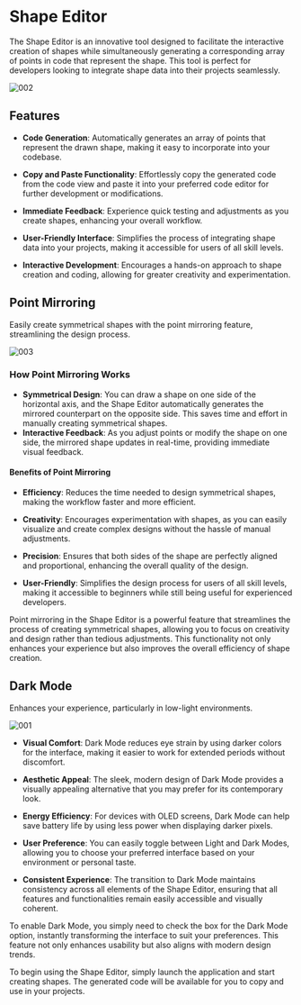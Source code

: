 # Shape Editor

The Shape Editor is an innovative tool designed to facilitate the interactive creation of shapes while simultaneously generating a corresponding array of points in code that represent the shape. This tool is perfect for developers looking to integrate shape data into their projects seamlessly.

![002](https://github.com/user-attachments/assets/9cbcd506-613c-4f06-8f22-a444ad4b5ed3)



## Features

- **Code Generation**: Automatically generates an array of points that represent the drawn shape, making it easy to incorporate into your codebase.
  
- **Copy and Paste Functionality**: Effortlessly copy the generated code from the code view and paste it into your preferred code editor for further development or modifications.

- **Immediate Feedback**: Experience quick testing and adjustments as you create shapes, enhancing your overall workflow.

- **User-Friendly Interface**: Simplifies the process of integrating shape data into your projects, making it accessible for users of all skill levels.

- **Interactive Development**: Encourages a hands-on approach to shape creation and coding, allowing for greater creativity and experimentation.




## Point Mirroring

Easily create symmetrical shapes with the point mirroring feature, streamlining the design process.



![003](https://github.com/user-attachments/assets/209a8083-7f29-45a6-8899-19f4e058721f)



### How Point Mirroring Works
- **Symmetrical Design**: You can draw a shape on one side of the horizontal axis, and the Shape Editor automatically generates the mirrored counterpart on the opposite side. This saves time and effort in manually creating symmetrical shapes.
- **Interactive Feedback**: As you adjust points or modify the shape on one side, the mirrored shape updates in real-time, providing immediate visual feedback.

#### Benefits of Point Mirroring
- **Efficiency**: Reduces the time needed to design symmetrical shapes, making the workflow faster and more efficient.
 
- **Creativity**: Encourages experimentation with shapes, as you can easily visualize and create complex designs without the hassle of manual adjustments.
 
- **Precision**: Ensures that both sides of the shape are perfectly aligned and proportional, enhancing the overall quality of the design.
 
- **User-Friendly**: Simplifies the design process for users of all skill levels, making it accessible to beginners while still being useful for experienced developers.

Point mirroring in the Shape Editor is a powerful feature that streamlines the process of creating symmetrical shapes, allowing you to focus on creativity and design rather than tedious adjustments. This functionality not only enhances your experience but also improves the overall efficiency of shape creation.










  

## Dark Mode

Enhances your experience, particularly in low-light environments. 
  

![001](https://github.com/user-attachments/assets/268cc0d3-bc66-414b-8008-7aaed2167266)


- **Visual Comfort**: Dark Mode reduces eye strain by using darker colors for the interface, making it easier to work for extended periods without discomfort.

- **Aesthetic Appeal**: The sleek, modern design of Dark Mode provides a visually appealing alternative that you may prefer for its contemporary look.

- **Energy Efficiency**: For devices with OLED screens, Dark Mode can help save battery life by using less power when displaying darker pixels.

- **User Preference**: You can easily toggle between Light and Dark Modes, allowing you to choose your preferred interface based on your environment or personal taste.

- **Consistent Experience**: The transition to Dark Mode maintains consistency across all elements of the Shape Editor, ensuring that all features and functionalities remain easily accessible and visually coherent.

To enable Dark Mode, you simply need to check the box for the Dark Mode option, instantly transforming the interface to suit your preferences. This feature not only enhances usability but also aligns with modern design trends.

To begin using the Shape Editor, simply launch the application and start creating shapes. The generated code will be available for you to copy and use in your projects.




